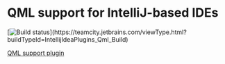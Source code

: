 # QML support for IntelliJ-based IDEs

[![Build status](https://teamcity.jetbrains.com/app/rest/builds/buildType:(id:IntellijIdeaPlugins_Qml_Build)/statusIcon.svg)](https://teamcity.jetbrains.com/viewType.html?buildTypeId=IntellijIdeaPlugins_Qml_Build)

[QML support plugin](https://plugins.jetbrains.com/plugin/9532-qml-support)
